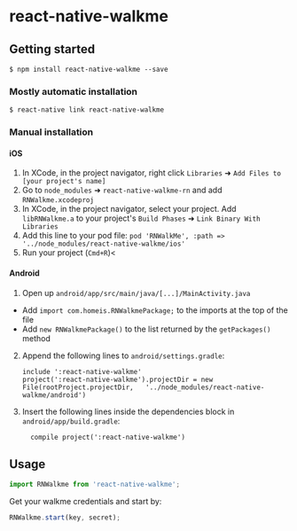 
# react-native-walkme

## Getting started

`$ npm install react-native-walkme --save`

### Mostly automatic installation

`$ react-native link react-native-walkme`

### Manual installation


#### iOS

1. In XCode, in the project navigator, right click `Libraries` ➜ `Add Files to [your project's name]`
2. Go to `node_modules` ➜ `react-native-walkme-rn` and add `RNWalkme.xcodeproj`
3. In XCode, in the project navigator, select your project. Add `libRNWalkme.a` to your project's `Build Phases` ➜ `Link Binary With Libraries`
4. Add this line to your pod file: `pod 'RNWalkMe', :path => '../node_modules/react-native-walkme/ios'`
5. Run your project (`Cmd+R`)<

#### Android

1. Open up `android/app/src/main/java/[...]/MainActivity.java`
  - Add `import com.homeis.RNWalkmePackage;` to the imports at the top of the file
  - Add `new RNWalkmePackage()` to the list returned by the `getPackages()` method
2. Append the following lines to `android/settings.gradle`:
  	```
  	include ':react-native-walkme'
  	project(':react-native-walkme').projectDir = new File(rootProject.projectDir, 	'../node_modules/react-native-walkme/android')
  	```
3. Insert the following lines inside the dependencies block in `android/app/build.gradle`:
  	```
      compile project(':react-native-walkme')
  	```

## Usage
```javascript
import RNWalkme from 'react-native-walkme';

```
Get your walkme credentials and start by:

```javascript
RNWalkme.start(key, secret); 


```
